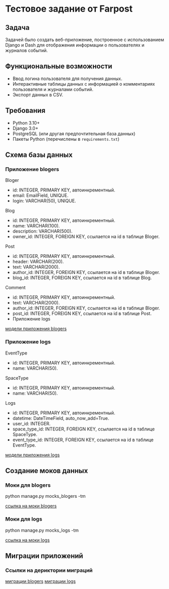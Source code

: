 # Тестовое задание от Farpost

## Задача

Задачей было создать веб-приложение, построенное с использованием Django и Dash для отображения информации о пользователях и журналов событий.

## Функциональные возможности

- Ввод логина пользователя для получения данных.
- Интерактивные таблицы данных с информацией о комментариях пользователя и журналами событий.
- Экспорт данных в CSV.

## Требования

- Python 3.10+
- Django 3.0+
- PostgreSQL (или другая предпочтительная база данных)
- Пакеты Python (перечислены в `requirements.txt`)

## Схема базы данных

### Приложение blogers

Bloger

- id: INTEGER, PRIMARY KEY, автоинкрементный.
- email: EmailField, UNIQUE.
- login: VARCHAR(50), UNIQUE.

Blog

- id: INTEGER, PRIMARY KEY, автоинкрементный.
- name: VARCHAR(100).
- description: VARCHAR(500).
- owner_id: INTEGER, FOREIGN KEY, ссылается на id в таблице Bloger.

Post

- id: INTEGER, PRIMARY KEY, автоинкрементный.
- header: VARCHAR(200).
- text: VARCHAR(2000).
- author_id: INTEGER, FOREIGN KEY, ссылается на id в таблице Bloger.
- blog_id: INTEGER, FOREIGN KEY, ссылается на id в таблице Blog.

Comment

- id: INTEGER, PRIMARY KEY, автоинкрементный.
- text: VARCHAR(2000).
- author_id: INTEGER, FOREIGN KEY, ссылается на id в таблице Bloger.
- post_id: INTEGER, FOREIGN KEY, ссылается на id в таблице Post.
- Приложение logs

[модели приложения blogers](https://github.com/Dezmound1/FarpostTest/blob/main/viewer/blogers/models.py)


### Приложение logs

EventType

- id: INTEGER, PRIMARY KEY, автоинкрементный.
- name: VARCHAR(50).

SpaceType

- id: INTEGER, PRIMARY KEY, автоинкрементный.
- name: VARCHAR(50).

Logs

- id: INTEGER, PRIMARY KEY, автоинкрементный.
- datetime: DateTimeField, auto_now_add=True.
- user_id: INTEGER.
- space_type_id: INTEGER, FOREIGN KEY, ссылается на id в таблице SpaceType.
- event_type_id: INTEGER, FOREIGN KEY, ссылается на id в таблице EventType.

[модели приложения logs](https://github.com/Dezmound1/FarpostTest/blob/main/viewer/logs/models.py)


## Создание моков данных

### Моки для blogers

python manage.py mocks_blogers -tm

[ссылка на моки blogers](https://github.com/Dezmound1/FarpostTest/blob/main/viewer/blogers/management/commands/mocks_users.py)

### Моки для logs

python manage.py mocks_logs -tm

[ссылка на моки logs](https://github.com/Dezmound1/FarpostTest/blob/main/viewer/logs/management/commands/mocks_logs.py)

## Миграции приложений

### Ссылки на дериктории миграций
[миграции blogers](https://github.com/Dezmound1/FarpostTest/tree/main/viewer/blogers/migrations)
[миграции logs](https://github.com/Dezmound1/FarpostTest/tree/main/viewer/logs/migrations)
